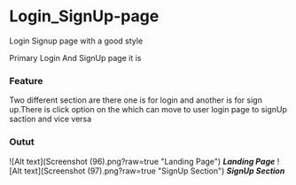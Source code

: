 # Login_SignUp-page
Login Signup page with a good style 

Primary Login And SignUp page it is

### Feature
Two different section are there one is for login and another is for sign up.There is click option on the which can move to user login page to signUp saction and vice versa

### Outut
![Alt text](Screenshot (96).png?raw=true "Landing Page")
***Landing Page***
![Alt text](Screenshot (97).png?raw=true "SignUp Section")
***SignUp Section***
